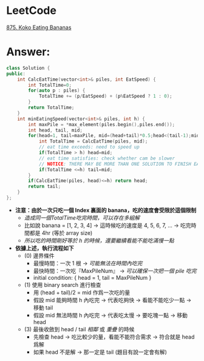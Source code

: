 # LeetCode
[875. Koko Eating Bananas](https://leetcode.com/problems/koko-eating-bananas/)

# Answer: 
```Cpp
class Solution {
public:
    int CalcEatTime(vector<int>& piles, int EatSpeed) {
        int TotalTime=0;
        for(auto p : piles) {
            TotalTime += (p/EatSpeed) + (p%EatSpeed ? 1 : 0);
        }
        return TotalTime;
    }
    int minEatingSpeed(vector<int>& piles, int h) {
        int maxPile = *max_element(piles.begin(),piles.end());
        int head, tail, mid;
        for(head=1, tail=maxPile, mid=(head+tail)*0.5;head<(tail-1);mid=(head+tail)*0.5) {
            int TotalTime = CalcEatTime(piles, mid);
            // eat time exceeds: need to speed up
            if(TotalTime > h) head=mid;
            // eat time satisfies: check whether cam be slower
            // NOTICE: THERE MAY BE MORE THAN ONE SOLUTION TO FINISH EAT WITHIN REQUIREMENT TIME
            if(TotalTime <=h) tail=mid;
        }
        if(CalcEatTime(piles, head)<=h) return head;
        return tail;
    }
};
```
- **注意：由於一次只吃一個 Index 裏面的 banana，吃的速度會受限於這個限制**
	- *造成同一個TotalTime吃完時間，可以存在多組解*
	- 比如說 banana = [1, 2, 3, 4] -> 這時候吃的速度是 4, 5, 6, 7, ... -> 吃完時間都是 4hr (等於 array size)
	- *所以吃的時間剛好等於 h 的時候，還要繼續看能不能吃滿慢一點*
- **依據上述，執行流程如下**
	- (0) 邊界條件
		- 最慢時間：一次 1 根 -> *可能無法在時間內吃完*
		- 最快時間：一次吃『MaxPileNum』 -> *可以確保一次把一個 pile 吃完*
		- initial condition: { head = 1, tail = MaxPileNum }
	- (1) 使用 binary search 進行檢查
		- 用 (head + tail)/2 = mid 作爲一次吃的量
		- 假設 mid 能夠時間 h 內吃完 -> 代表吃夠快 -> 看能不能吃少一點 -> 移動 tail
		- 假設 mid 無法時間 h 內吃完 -> 代表吃太慢 -> 要吃塊一點 -> 移動 head
	- (3) 最後收斂到 head / tail *相鄰* 或 *重疊* 的時候
		- 先檢查 head -> 吃比較少的量，看能不能符合需求 -> 符合就是 head 爲解
		- 如果 head 不是解 -> 那一定是 tail (題目有說一定會有解)